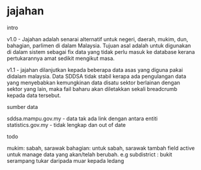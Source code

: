 jajahan
=======

intro

v1.0 - Jajahan adalah senarai alternatif untuk negeri, daerah, mukim, dun, bahagian, parlimen di dalam Malaysia. Tujuan asal adalah untuk digunakan di dalam sistem sebagai fix data yang tidak perlu masuk ke database kerana pertukarannya amat sedikit mengikut masa.

v1.1 - jajahan dilanjutkan kepada beberapa data asas yang diguna pakai didalam malaysia. Data SDDSA tidak stabil kerapa ada pengulangan data yang menyebabkan kemungkinan data disatu sektor berlainan dengan sektor yang lain, maka fail baharu akan diletakkan sekali breadcrumb kepada data tersebut.

sumber data

sddsa.mampu.gov.my - data tak ada link dengan antara entiti
statistics.gov.my - tidak lengkap dan out of date

todo

mukim: sabah, sarawak
bahagian: untuk sabah, sarawak
tambah field active untuk manage data yang akan/telah berubah. e.g subdistrict : bukit serampang tukar daripada muar kepada ledang

